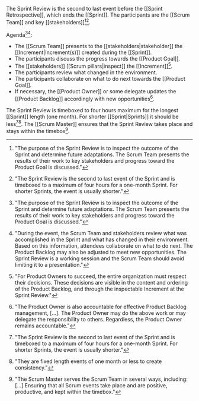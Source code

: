 The Sprint Review is the second to last event before the [[Sprint Retrospective]], which ends the [[Sprint]]. The participants are the [[Scrum Team]] and key [[stakeholders]][^purpose-sprint-review][^sprint-review-second-last]. 

Agenda[^purpose-sprint-review][^during-the-event]:
- The [[Scrum Team]] presents to the [[stakeholders|stakeholder]] the [[Increment|Increment(s)]] created during the [[Sprint]].
- The participants discuss the progress towards the [[Product Goal]].
- The [[stakeholders]] [[Scrum pillars|inspect]] the [[Increment]][^for-po-succeed].
- The participants review what changed in the environment.
- The participants collaborate on what to do next towards the [[Product Goal]].
- If necessary, the [[Product Owner]] or some delegate updates the [[Product Backlog]] accordingly with new opportunities[^po-accountable-product-backlog].

[^purpose-sprint-review]: "The purpose of the Sprint Review is to inspect the outcome of the Sprint and determine future adaptations. The Scrum Team presents the results of their work to key stakeholders and progress toward the Product Goal is discussed."[^scrum-guide-2020]

[^during-the-event]: "During the event, the Scrum Team and stakeholders review what was accomplished in the Sprint and what has changed in their environment. Based on this information, attendees collaborate on what to do next. The Product Backlog may also be adjusted to meet new opportunities. The Sprint Review is a working session and the Scrum Team should avoid limiting it to a presentation."[^scrum-guide-2020]

[^sprint-review-second-last]: "The Sprint Review is the second to last event of the Sprint and is timeboxed to a maximum of four hours for a one-month Sprint. For shorter Sprints, the event is usually shorter."[^scrum-guide-2020]

[^for-po-succeed]:"For Product Owners to succeed, the entire organization must respect their decisions. These decisions are visible in the content and ordering of the Product Backlog, and through the inspectable Increment at the Sprint Review."[^scrum-guide-2020]

[^po-accountable-product-backlog]: "The Product Owner is also accountable for effective Product Backlog management, \[...\]. The Product Owner may do the above work or may delegate the responsibility to others. Regardless, the Product Owner remains accountable."[^scrum-guide-2020]

The Sprint Review is timeboxed to four hours maximum for the longest [[Sprint]] length (one month). For shorter [[Sprint|Sprints]] it should be less[^sprint-review-second-last][^sprint-length]. The [[Scrum Master]] ensures that the Sprint Review takes place and stays within the timebox[^scrum-master-events].

[^sprint-length]: "They are fixed length events of one month or less to create consistency."[^scrum-guide-2020]
[^scrum-master-events]:"The Scrum Master serves the Scrum Team in several ways, including: \[...\] Ensuring that all Scrum events take place and are positive, productive, and kept within the timebox."[^scrum-guide-2020]

[^scrum-guide-2020]: [[Scrum Guide|Scrum Guide (2020)]]
